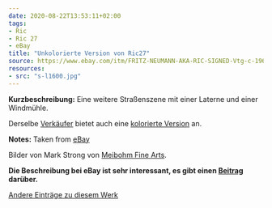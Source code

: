 ```yaml
---
date: 2020-08-22T13:53:11+02:00
tags:
- Ric
- Ric 27
- eBay
title: "Unkolorierte Version von Ric27"
source: https://www.ebay.com/itm/FRITZ-NEUMANN-AKA-RIC-SIGNED-Vtg-c-1960s-B-W-Etching-STREETSCENE-/133483534361?hash=item1f143d1819
resources:
- src: "s-l1600.jpg"
---
```


**Kurzbeschreibung:** Eine weitere Straßenszene mit einer Laterne und einer Windmühle.

Derselbe [Verkäufer](http://meibohmfinearts.com/) bietet auch eine [kolorierte Version](/post/ric27) an.

**Notes:** Taken from [eBay](https://www.ebay.com/itm/FRITZ-NEUMANN-AKA-RIC-SIGNED-Vtg-c-1960s-B-W-Etching-STREETSCENE-/133483534361?hash=item1f143d1819)

Bilder von Mark Strong von [Meibohm Fine Arts](http://meibohmfinearts.com/).

**Die Beschreibung bei eBay ist sehr interessant, es gibt einen [Beitrag](/post/mystery-solved) darüber.**

[Andere Einträge zu diesem Werk](/de/tags/ric-27)
